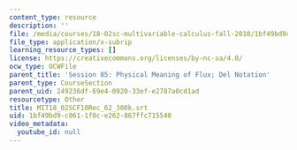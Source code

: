 ```yaml
---
content_type: resource
description: ''
file: /media/courses/18-02sc-multivariable-calculus-fall-2010/1bf49bd9c0611f8ce262867ffc715540_MIT18_02SCF10Rec_62_300k.srt
file_type: application/x-subrip
learning_resource_types: []
license: https://creativecommons.org/licenses/by-nc-sa/4.0/
ocw_type: OCWFile
parent_title: 'Session 85: Physical Meaning of Flux; Del Notation'
parent_type: CourseSection
parent_uid: 249236df-69e4-0920-33ef-e2787a0cd1ad
resourcetype: Other
title: MIT18_02SCF10Rec_62_300k.srt
uid: 1bf49bd9-c061-1f8c-e262-867ffc715540
video_metadata:
  youtube_id: null
---
```

